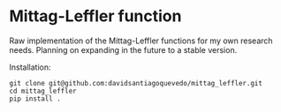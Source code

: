 # Mittag-Leffler function

Raw implementation of the Mittag-Leffler functions for my own research needs. Planning on expanding in the future to a stable version.

Installation:
```
git clone git@github.com:davidsantiagoquevedo/mittag_leffler.git
cd mittag_leffler
pip install .
```